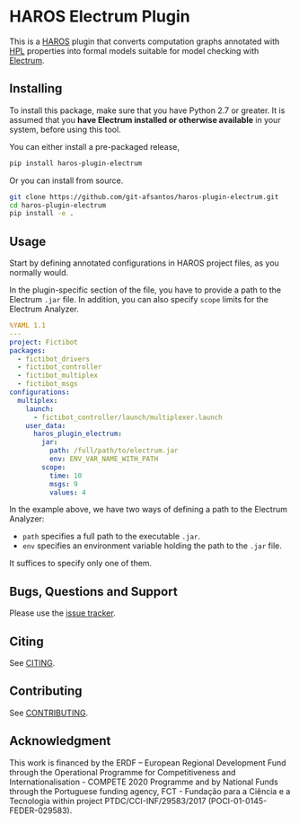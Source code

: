 # HAROS Electrum Plugin

This is a [HAROS](https://github.com/git-afsantos/haros/) plugin that converts computation graphs annotated with [HPL](https://github.com/git-afsantos/hpl-specs/) properties into formal models suitable for model checking with [Electrum](https://github.com/haslab/Electrum2).

## Installing

To install this package, make sure that you have Python 2.7 or greater.
It is assumed that you **have Electrum installed or otherwise available** in your system, before using this tool.

You can either install a pre-packaged release,

```bash
pip install haros-plugin-electrum
```

Or you can install from source.

```bash
git clone https://github.com/git-afsantos/haros-plugin-electrum.git
cd haros-plugin-electrum
pip install -e .
```

## Usage

Start by defining annotated configurations in HAROS project files, as you normally would.

In the plugin-specific section of the file, you have to provide a path to the Electrum `.jar` file.
In addition, you can also specify `scope` limits for the Electrum Analyzer.

```yaml
%YAML 1.1
---
project: Fictibot
packages:
  - fictibot_drivers
  - fictibot_controller
  - fictibot_multiplex
  - fictibot_msgs
configurations:
  multiplex:
    launch:
      - fictibot_controller/launch/multiplexer.launch
    user_data:
      haros_plugin_electrum:
        jar:
          path: /full/path/to/electrum.jar
          env: ENV_VAR_NAME_WITH_PATH
        scope:
          time: 10
          msgs: 9
          values: 4
```

In the example above, we have two ways of defining a path to the Electrum Analyzer:

- `path` specifies a full path to the executable `.jar`.
- `env` specifies an environment variable holding the path to the `.jar` file.

It suffices to specify only one of them.


## Bugs, Questions and Support

Please use the [issue tracker](https://github.com/git-afsantos/haros-plugin-electrum/issues).

## Citing

See [CITING](./CITING.md).

## Contributing

See [CONTRIBUTING](./CONTRIBUTING.md).

## Acknowledgment

This work is financed by the ERDF – European Regional Development Fund through the Operational Programme for Competitiveness and Internationalisation - COMPETE 2020 Programme and by National Funds through the Portuguese funding agency, FCT - Fundação para a Ciência e a Tecnologia within project PTDC/CCI-INF/29583/2017 (POCI-01-0145-FEDER-029583).
